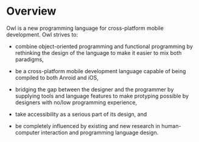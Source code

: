 # Overview

Owl is a new programming language for cross-platform mobile
development.  Owl strives to:

- combine object-oriented programming and functional programming by
  rethinking the design of the language to make it easier to mix both
  paradigms,

- be a cross-platform mobile development language capable of being
  compiled to both Anroid and iOS,

- bridging the gap between the designer and the programmer by
  supplying tools and language features to make protyping possible by
  designers with no/low programming experience, 

- take accessibility as a serious part of its design, and

- be completely influenced by existing and new research in
  human-computer interaction and programming language design.